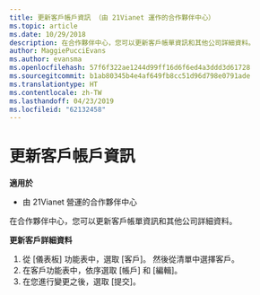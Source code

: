 ```yaml
---
title: 更新客戶帳戶資訊 （由 21Vianet 運作的合作夥伴中心）
ms.topic: article
ms.date: 10/29/2018
description: 在合作夥伴中心，您可以更新客戶帳單資訊和其他公司詳細資料。
author: MaggiePucciEvans
ms.author: evansma
ms.openlocfilehash: 57f6f322ae1244d99ff16d6f6ed4a3ddd3d61728
ms.sourcegitcommit: b1ab80345b4e4af649fb8cc51d96d798e0791ade
ms.translationtype: HT
ms.contentlocale: zh-TW
ms.lasthandoff: 04/23/2019
ms.locfileid: "62132458"
---
```

# <a name="update-customer-account-information"></a>更新客戶帳戶資訊

**適用於**

-   由 21Vianet 營運的合作夥伴中心


在合作夥伴中心，您可以更新客戶帳單資訊和其他公司詳細資料。

**更新客戶詳細資料**

1.  從 [儀表板] 功能表中，選取 [客戶]。 然後從清單中選擇客戶。
2.  在客戶功能表中，依序選取 \[帳戶\] 和 \[編輯\]。
3.  在您進行變更之後，選取 \[提交\]。
